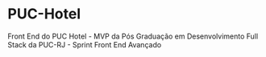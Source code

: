 # PUC-Hotel
Front End do PUC Hotel - MVP da Pós Graduação em Desenvolvimento Full Stack da PUC-RJ - Sprint Front End Avançado
